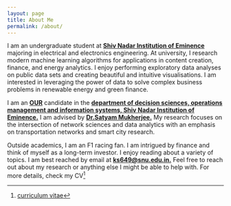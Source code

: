 ```yaml
---
layout: page
title: About Me
permalink: /about/
---
```


I am an undergraduate student at **[Shiv Nadar Institution of Eminence](https://snu.edu.in/home)** majoring in electrical and electronics engineering. At university, I research modern machine learning algorithms for applications in content creation, finance, and energy analytics. I enjoy performing exploratory data analyses on public data sets and creating beautiful and intuitive visualisations. I am interested in leveraging the power of data to solve complex business problems in renewable energy and green finance.

I am an **[OUR](https://snu.edu.in/research/undergraduate/our-program)** candidate in the **[department of decision sciences, operations management and information systems, Shiv Nadar Institution of Eminence.](https://operationsmgmt.snu.edu.in/)** I am advised by **[Dr.Satyam Mukherjee.](https://sites.google.com/site/satyammukherjee/home)** My research focuses on the intersection of network sciences and data analytics with an emphasis on transportation networks and smart city research.

Outside academics, I am an F1 racing fan. I am intrigued by finance and think of myself as a long-term investor. I enjoy reading about a variety of topics. I am best reached by email at __[ks649@snu.edu.in.](mailto:ks649@snu.edu.in)__ Feel free to reach out about my research or anything else I might be able to help with. For more details, check my CV[^1]





[^1]: [curriculum vitae](https://shlok-kamat.github.io/assets/RESUME.pdf)
